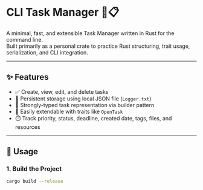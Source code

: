 # CLI Task Manager 🦀📋

A minimal, fast, and extensible Task Manager written in Rust for the command line.  
Built primarily as a personal crate to practice Rust structuring, trait usage, serialization, and CLI integration.

---

## ✨ Features

- ✅ Create, view, edit, and delete tasks
- 📁 Persistent storage using local JSON file (`Logger.txt`)
- 🧱 Strongly-typed task representation via builder pattern
- 🧠 Easily extendable with traits like `OpenTask`
- ⏱️ Track priority, status, deadline, created date, tags, files, and resources

---

## 🚀 Usage

### 1. Build the Project

```bash
cargo build --release
